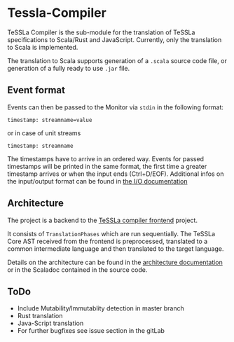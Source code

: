 #  Tessla-Compiler

TeSSLa Compiler is the sub-module for the translation of TeSSLa specifications to Scala/Rust and JavaScript.
Currently, only the translation to Scala is implemented.

The translation to Scala supports generation of a `.scala` source code file, or generation of a fully ready to use `.jar` file.

##  Event format

Events can then be passed to the Monitor via `stdin` in the following format:

```
timestamp: streamname=value
```
or in case of unit streams

```
timestamp: streamname
```

The timestamps have to arrive in an ordered way. Events for passed timestamps will be printed in the same format, the first time a greater timestamp arrives or when the input ends (Ctrl+D/EOF).
Additional infos on the input/output format can be found in [the I/O documentation](doc/IO.md)

## Architecture

The project is a backend to the [TeSSLa compiler frontend](../core/README.md) project.

It consists of `TranslationPhases` which are run sequentially.
The TeSSLa Core AST received from the frontend is preprocessed, translated to a common intermediate language and then translated to the target language.

Details on the architecture can be found in the [architecture documentation](doc/Architecture.md) or in the Scaladoc contained in the source code.

## ToDo

+ Include Mutability/Immutablity detection in master branch
+ Rust translation
+ Java-Script translation
+ For further bugfixes see issue section in the gitLab
